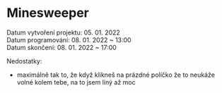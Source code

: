 # Minesweeper
Datum vytvoření projektu: 05. 01. 2022 <br>
Datum programování: 08. 01. 2022 ~ 13:00 <br>
Datum skončení: 08. 01. 2022 ~ 17:00 <br>

Nedostatky:
 - maximálně tak to, že když klikneš na prázdné políčko že to neukáže volné kolem tebe, na to jsem líný až moc
